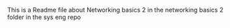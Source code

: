This is a Readme file about Networking basics 2 in the networking basics 2 folder in the sys eng repo
